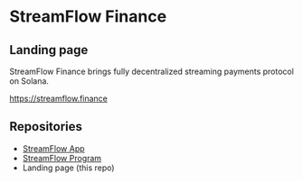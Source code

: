 # StreamFlow Finance
## Landing page
StreamFlow Finance brings fully decentralized streaming payments protocol on Solana.

https://streamflow.finance

## Repositories
- [StreamFlow App](https://github.com/streamflow-finance/streamflow-app)
- [StreamFlow Program](https://github.com/streamflow-finance/streamflow-program)
- Landing page (this repo)
